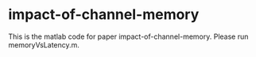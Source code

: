 # impact-of-channel-memory
This is the matlab code for paper impact-of-channel-memory. Please run memoryVsLatency.m.
